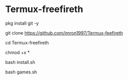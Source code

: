  # Termux-freefireth
 pkg install git -y
 
 git clone https://github.com/imron1997/Termux-feefireth
 
 cd Termux-freefireth
 
 chmod +x *
 
 bash install.sh
 
 bash games.sh   
